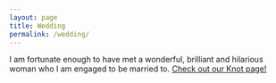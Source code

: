 ```yaml
---
layout: page
title: Wedding
permalink: /wedding/
---
```


I am fortunate enough to have met a wonderful, brilliant and hilarious woman who I am engaged to be married to.  [Check out our Knot page!](https://www.theknot.com/us/tatar-and-meehan)
 
